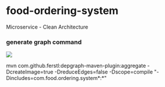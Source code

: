 # food-ordering-system
Microservice - Clean Architecture 

### generate graph command

![](target/dependency-graph.png)

mvn com.github.ferstl:depgraph-maven-plugin:aggregate -DcreateImage=true -DreduceEdges=false -Dscope=compile "-Dincludes=com.food.ordering.system*:*"
